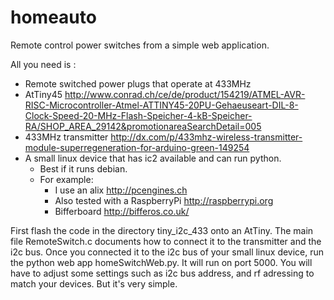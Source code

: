 homeauto
========

Remote control power switches from a simple web application.

All you need is :
* Remote switched power plugs that operate at 433MHz
* AtTiny45 http://www.conrad.ch/ce/de/product/154219/ATMEL-AVR-RISC-Microcontroller-Atmel-ATTINY45-20PU-Gehaeuseart-DIL-8-Clock-Speed-20-MHz-Flash-Speicher-4-kB-Speicher-RA/SHOP_AREA_29142&promotionareaSearchDetail=005
* 433MHz transmitter http://dx.com/p/433mhz-wireless-transmitter-module-superregeneration-for-arduino-green-149254
* A small linux device that has ic2 available and can run python. 
	* Best if it runs debian. 
	* For example: 
		* I use an alix http://pcengines.ch
    	* Also tested with a RaspberryPi http://raspberrypi.org
		* Bifferboard http://bifferos.co.uk/


First flash the code in the directory tiny_i2c_433 onto an AtTiny. The main file RemoteSwitch.c documents how to connect it to the transmitter and the i2c bus.
Once you connected it to the i2c bus of your small linux device, run the python web app homeSwitchWeb.py. It will run on port 5000.
You will have to adjust some settings such as i2c bus address, and rf adressing to match your devices. But it's very simple.
